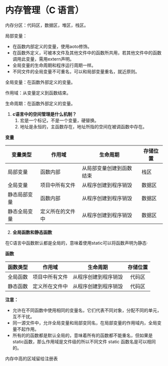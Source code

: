 # 内存管理（C 语言）

内存分区：代码区，数据区，堆区，栈区。

局部变量：

-   在函数内部定义的变量，使用aoto修饰。
-   在函数外定义，可被本文件及其他文件中的函数所共用，若其他文件中的函数调用此变量，需用extern声明。
-   全局变量的生命周期和程序运行周期一样。
-   不同文件的全局变量不可重名，可以和局部变量重名，就近原则。

全局变量：在函数外部定义的变量。&#x20;

作用域：从变量定义到函数结束。

生命周期：在函数外部定义的变量。

1.  **c语言中的空间管理是什么机制？**
	1. 宏是一个标记，不是一个变量，硬替换。
	2.  地址是永恒的，主函数存在，地址所指的空间在被调函数中存在。

**变量**

| 变量类型   | 作用域      | 生命周期         | 存储位置 |
| ------ | -------- | ------------ | ---- |
| 局部变量   | 函数内部     | 从局部变量创建到函数结束 | 栈区   |
| 全局变量   | 项目中所有文件  | 从程序创建到程序销毁   | 数据区  |
| 静态局部变量 | 函数内部     | 从程序创建到程序销毁   | 数据区  |
| 静态全局变量 |定义所在的文件中|从程序创建到程序销毁|数据区|

2. **全局函数和静态函数**

在C语言中函数默认都是全局的，意味着使用static可以将函数声明为静态·

**函数**

| 函数类型 |     作用域     |       生命周期       | 存储位置 |
| :------: | :------------: | :------------------: | :------: |
| 全局函数 | 项目中所有文件 | 从程序创建到程序销毁 |  代码区  |
| 静态函数 | 定义所在文件中 | 从程序创建到程序销毁 |  代码区  |

**注意：**

-   允许在不同函数中使用相同的变量名，它们代表不同对象，分配不同的单元，互不干扰。
-   同一源文件中，允许全局变量和局部变同名，在局部变量的作用域内，全局变量不起作用。
-   所有的的函数都是默认全局的，意味着所有的函数都不能重名，但如果是static函数，那么作用域是文件级的所以不同文件 static 函数名是可以相同的。

内存中高的区域留给注册表

